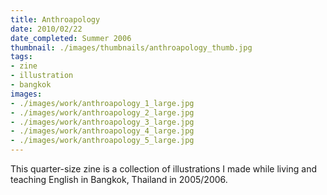 ```yaml
---
title: Anthroapology
date: 2010/02/22
date_completed: Summer 2006
thumbnail: ./images/thumbnails/anthroapology_thumb.jpg
tags:
- zine
- illustration
- bangkok
images:
- ./images/work/anthroapology_1_large.jpg
- ./images/work/anthroapology_2_large.jpg
- ./images/work/anthroapology_3_large.jpg
- ./images/work/anthroapology_4_large.jpg
- ./images/work/anthroapology_5_large.jpg
---
```


This quarter-size zine is a collection of illustrations I made while living and teaching English in Bangkok, Thailand in 2005/2006.

